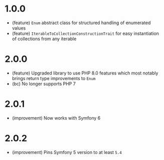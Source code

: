 1.0.0
=====

*   (feature) `Enum` abstract class for structured handling of enumerated values
*   (feature) `IterableToCollectionConstructionTrait` for easy instantiation of collections from any iterable

2.0.0
=====

*   (feature) Upgraded library to use PHP 8.0 features which most notably brings return type improvements to `Enum`
*   (bc) No longer supports PHP 7

2.0.1
=====

*   (improvement) Now works with Symfony 6

2.0.2
=====

*   (improvement) Pins Symfony 5 version to at least `5.4`
